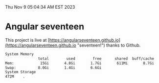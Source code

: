 Thu Nov  9 05:04:34 AM EST 2023

# Angular seventeen


This project is live at [https://angularseventeen.github.io](https://angularseventeen.github.io "seventeen!") thanks to Github.

```bash
System Memory
               total        used        free      shared  buff/cache   available
Mem:            15Gi       4.8Gi       1.7Gi       611Mi       8.7Gi       9.5Gi
Swap:          8.0Gi       1.4Gi       6.6Gi
System Storage
472M	.
